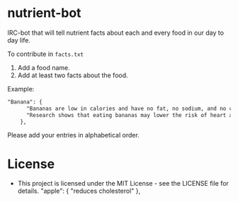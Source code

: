 # nutrient-bot
IRC-bot that will tell nutrient facts about each and every food in our day to day life.

To contribute in `facts.txt`
1. Add a food name.
2. Add at least two facts about the food.

Example:
```markdown
"Banana": {
      "Bananas are low in calories and have no fat, no sodium, and no cholesterol. They contain vitamin C, potassium, fiber, and vitamin B6.",
      "Research shows that eating bananas may lower the risk of heart attacks and strokes, as well as decrease the risk of getting some cancers."
    },
```

Please add your entries in alphabetical order.

# License
* This project is licensed under the MIT License - see the LICENSE file for details.
"apple": {
      "reduces cholesterol"
      },
